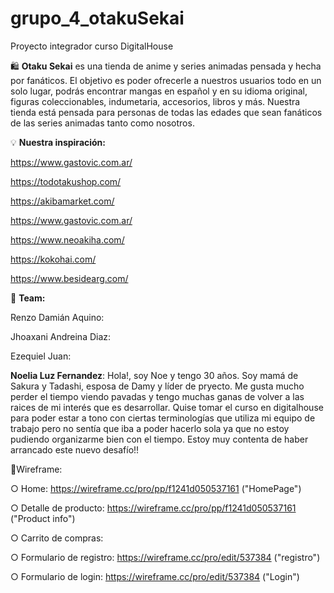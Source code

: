 # grupo_4_otakuSekai
Proyecto integrador curso DigitalHouse

:shopping: **Otaku Sekai** es una tienda de anime y series animadas pensada y hecha por fanáticos. El objetivo es poder ofrecerle a nuestros usuarios todo en un solo lugar, podrás encontrar mangas en español y en su idioma original, figuras coleccionables, indumetaria, accesorios, libros y más. Nuestra tienda está pensada para personas de todas las edades que sean fanáticos de las series animadas tanto como nosotros.

:bulb: **Nuestra inspiración:**

https://www.gastovic.com.ar/

https://todotakushop.com/

https://akibamarket.com/

https://www.gastovic.com.ar/

https://www.neoakiha.com/

https://kokohai.com/

https://www.besidearg.com/

:busts_in_silhouette: **Team:**

Renzo Damián Aquino:

Jhoaxani Andreina Diaz:

Ezequiel Juan:

**Noelia Luz Fernandez**: Hola!, soy Noe y tengo 30 años. Soy mamá de Sakura y Tadashi, esposa de Damy y líder de pryecto. Me gusta mucho perder el tiempo viendo pavadas y tengo muchas ganas de volver a las raices de mi interés que es desarrollar. Quise tomar el curso en digitalhouse para poder estar a tono con ciertas terminologías que utiliza mi equipo de trabajo pero no sentía que iba a poder hacerlo sola ya que no estoy pudiendo organizarme bien con el tiempo. Estoy muy contenta de haber arrancado este nuevo desafío!!

:page_with_curl:Wireframe: 

○ Home: https://wireframe.cc/pro/pp/f1241d050537161 ("HomePage")

○ Detalle de producto: https://wireframe.cc/pro/pp/f1241d050537161 ("Product info")

○ Carrito de compras: 

○ Formulario de registro: https://wireframe.cc/pro/edit/537384 ("registro")

○ Formulario de login: https://wireframe.cc/pro/edit/537384 ("Login")

